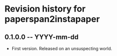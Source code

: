 # Revision history for paperspan2instapaper

## 0.1.0.0 -- YYYY-mm-dd

* First version. Released on an unsuspecting world.
